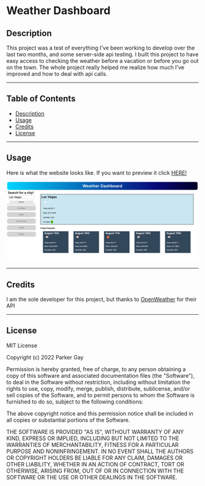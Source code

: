 # Weather Dashboard

## Description

This project was a test of everything I've been working to develop over the last two months, and some server-side api testing.  I built this project to have easy access to checking the weather before a vacation or before you go out on the town. The whole project really helped me realize how much I've improved and how to deal with api calls.

***

## Table of Contents

  - [Description](#description)
  - [Usage](#usage)
  - [Credits](#credits)
  - [License](#license)

***

## Usage

Here is what the website looks like.  If you want to preview it click [HERE!](https://parksfg.github.io/Weather-Dashboard/)

![website preview](./assets/img/websitePreview.png)

***

## Credits

I am the sole developer for this project, but thanks to [OpenWeather](https://openweathermap.org/api) for their API

***

## License

MIT License

Copyright (c) 2022 Parker Gay

Permission is hereby granted, free of charge, to any person obtaining a copy of this software and associated documentation files (the "Software"), to deal in the Software without restriction, including without limitation the rights to use, copy, modify, merge, publish, distribute, sublicense, and/or sell copies of the Software, and to permit persons to whom the Software is furnished to do so, subject to the following conditions:

The above copyright notice and this permission notice shall be included in all copies or substantial portions of the Software.

THE SOFTWARE IS PROVIDED "AS IS", WITHOUT WARRANTY OF ANY KIND, EXPRESS OR IMPLIED, INCLUDING BUT NOT LIMITED TO THE WARRANTIES OF MERCHANTABILITY, FITNESS FOR A PARTICULAR PURPOSE AND NONINFRINGEMENT. IN NO EVENT SHALL THE AUTHORS OR COPYRIGHT HOLDERS BE LIABLE FOR ANY CLAIM, DAMAGES OR OTHER LIABILITY, WHETHER IN AN ACTION OF CONTRACT, TORT OR OTHERWISE, ARISING FROM, OUT OF OR IN CONNECTION WITH THE SOFTWARE OR THE USE OR OTHER DEALINGS IN THE SOFTWARE.
